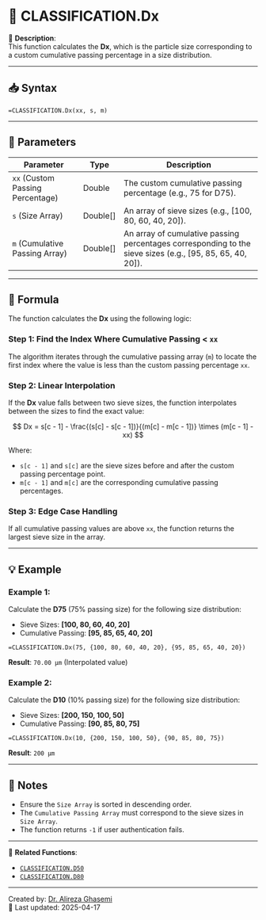 # 🔁 CLASSIFICATION.Dx

🔹 **Description**:  
This function calculates the **Dx**, which is the particle size corresponding to a custom cumulative passing percentage in a size distribution.

---

## 📥 Syntax

```excel
=CLASSIFICATION.Dx(xx, s, m)
```

---

## 🧾 Parameters

| Parameter              | Type      | Description                                                                 |
|-------------------------|-----------|-----------------------------------------------------------------------------|
| `xx` (Custom Passing Percentage) | Double   | The custom cumulative passing percentage (e.g., 75 for D75).                |
| `s` (Size Array)        | Double[]  | An array of sieve sizes (e.g., [100, 80, 60, 40, 20]).                      |
| `m` (Cumulative Passing Array) | Double[] | An array of cumulative passing percentages corresponding to the sieve sizes (e.g., [95, 85, 65, 40, 20]). |

---

## 🧮 Formula

The function calculates the **Dx** using the following logic:

### Step 1: Find the Index Where Cumulative Passing < `xx`
The algorithm iterates through the cumulative passing array (`m`) to locate the first index where the value is less than the custom passing percentage `xx`.  

### Step 2: Linear Interpolation
If the **Dx** value falls between two sieve sizes, the function interpolates between the sizes to find the exact value:

$$
Dx = s[c - 1] - \frac{(s[c] - s[c - 1])}{(m[c] - m[c - 1])} \times (m[c - 1] - xx)
$$

Where:
- `s[c - 1]` and `s[c]` are the sieve sizes before and after the custom passing percentage point.
- `m[c - 1]` and `m[c]` are the corresponding cumulative passing percentages.

### Step 3: Edge Case Handling
If all cumulative passing values are above `xx`, the function returns the largest sieve size in the array.

---

## 💡 Example

### Example 1:
Calculate the **D75** (75% passing size) for the following size distribution:  
- Sieve Sizes: **[100, 80, 60, 40, 20]**  
- Cumulative Passing: **[95, 85, 65, 40, 20]**

```excel
=CLASSIFICATION.Dx(75, {100, 80, 60, 40, 20}, {95, 85, 65, 40, 20})
```

**Result**: `70.00 µm` (Interpolated value)

### Example 2:
Calculate the **D10** (10% passing size) for the following size distribution:  
- Sieve Sizes: **[200, 150, 100, 50]**  
- Cumulative Passing: **[90, 85, 80, 75]**

```excel
=CLASSIFICATION.Dx(10, {200, 150, 100, 50}, {90, 85, 80, 75})
```

**Result**: `200 µm`

---

## 📝 Notes

- Ensure the `Size Array` is sorted in descending order.
- The `Cumulative Passing Array` must correspond to the sieve sizes in `Size Array`.
- The function returns `-1` if user authentication fails.

---

📌 **Related Functions**:
- [`CLASSIFICATION.D50`](./ClassificationD50.md)
- [`CLASSIFICATION.D80`](./ClassificationD80.md)

---

Created by: [Dr. Alireza Ghasemi](https://github.com/Dr-Alireza-Ghasemi)  
📅 Last updated: 2025-04-17